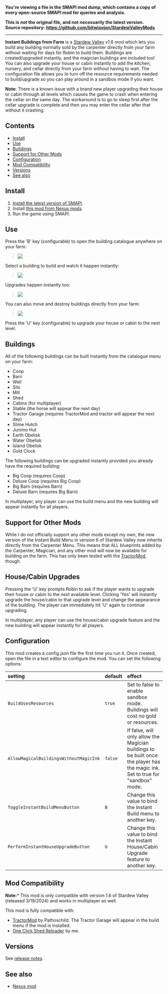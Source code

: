 **You're viewing a file in the SMAPI mod dump, which contains a copy of every open-source SMAPI mod
for queries and analysis.**

**This is _not_ the original file, and not necessarily the latest version.**  
**Source repository: https://github.com/bitwisejon/StardewValleyMods**

----

**Instant Buildings from Farm** is a [Stardew Valley](http://stardewvalley.net/) v1.6 mod which lets you build any building normally sold by the 
carpenter directly from your farm without waiting for days for Robin to build them. Buildings are created/upgraded instantly, and the magician 
buildings are included too! You can also upgrade your house or cabin instantly to add the kitchen, nursery, and cellar directly from your farm
without having to wait. The configuration file allows you to turn off the resource requirements needed to build/upgrade so you can play around in 
a sandbox mode if you want.

**Note**: There is a known issue with a brand new player upgrading their house or cabin through all levels which causes the game to crash when entering
the cellar on the same day. The workaround is to go to sleep first after the cellar upgrade is complete and then you may enter the cellar after that
without it crashing.

## Contents
* [Install](#install)
* [Use](#use)
* [Buildings](#buildings)
* [Support for Other Mods](#support-for-other-mods)
* [Configuration](#configuration)
* [Mod Compatibility](#mod-compatibility)
* [Versions](#versions)
* [See also](#see-also)

## Install
1. [Install the latest version of SMAPI](https://smapi.io/).
2. Install [this mod from Nexus mods](http://www.nexusmods.com/stardewvalley/mods/2070).
3. Run the game using SMAPI.

## Use
Press the 'B' key (configurable) to open the building catalogue anywhere on your farm:
> ![](screenshots/catalogue.png)

Select a building to build and watch it happen instantly:
> ![](screenshots/instant-build.png)

Upgrades happen instantly too:
> ![](screenshots/instant-upgrade.png)

You can also move and destroy buildings directly from your farm:
> ![](screenshots/destroy-building.png)

Press the 'U' key (configurable) to upgrade your house or cabin to the next level.

## Buildings
All of the following buildings can be built instantly from the catalogue menu on your farm:
* Coop
* Barn
* Well
* Silo
* Mill
* Shed
* Cabins (for multiplayer)
* Stable (the horse will appear the next day)
* Tractor Garage (requires TractorMod and tractor will appear the next day)
* Slime Hutch
* Junimo Hut
* Earth Obelisk
* Water Obelisk
* Island Obelisk
* Gold Clock

The following buildings can be upgraded instantly provided you already have the required building:
* Big Coop (requires Coop)
* Deluxe Coop (requires Big Coop)
* Big Barn (requires Barn)
* Deluxe Barn (requires Big Barn)

In multiplayer, any player can use the build menu and the new building will appear instantly for all players.

## Support for Other Mods
While I do not officially support any other mods except my own, the new version of the Instant Build Menu in version 6 of Stardew Valley now inherits
directly from the Carpenter Menu. This means that ALL blueprints added by the Carpenter, Magician, and any other mod will now be available for building
on the farm. This has only been tested with the [TractorMod](http://www.nexusmods.com/stardewvalley/mods/1401), though.

## House/Cabin Upgrades
Pressing the 'U' key prompts Robin to ask if the player wants to upgrade their house or cabin to the next available level. Clicking 'Yes' will instantly
upgrade the house/cabin to that upgrade level and change the appearance of the building. The player can immediately hit 'U' again to continue upgrading.

In multiplayer, any player can use the house/cabin upgrade feature and the new building will appear instantly for all players.

## Configuration
This mod creates a config.json file the first time you run it. Once created, open the file in a text editor to configure the mod. You can set the following options:

setting | default | effect
:------ | :------ | :-----
`BuildUsesResources` | `true` | Set to false to enable sandbox mode. Buildings will cost no gold or resources.
`AllowMagicalBuildingsWithoutMagicInk` | `false` | If false, will only allow the Magician buildings to be built once the player has the magic ink. Set to true for "sandbox" mode.
`ToggleInstantBuildMenuButton` | `B` | Change this value to bind the Instant Build menu to another key.
`PerformInstantHouseUpgradeButton` | `U` | Change this value to bind the Instant House/Cabin Upgrade feature to another key.

## Mod Compatibility
**Note:*** This mod is only compatible with version 1.6 of Stardew Valley (released 3/19/2024) and works in multiplayer as well. 

This mod is fully compatible with:
* [TractorMod](http://www.nexusmods.com/stardewvalley/mods/1401) by Pathoschild. The Tractor Garage will appear in the build menu if the mod is installed.
* [One Click Shed Reloader](http://www.nexusmods.com/stardewvalley/mods/2052) by me.

## Versions
See [release notes](release-notes.md).

## See also
* [Nexus mod](http://www.nexusmods.com/stardewvalley/mods/2070)

